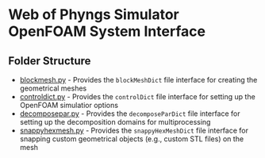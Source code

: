 # Web of Phyngs Simulator OpenFOAM System Interface

## Folder Structure

- [blockmesh.py](blockmesh.py) - Provides the `blockMeshDict` file interface for creating the geometrical meshes
- [controldict.py](controldict.py) - Provides the `controlDict` file interface for setting up the OpenFOAM simulatior options
- [decomposepar.py](decomposepar.py) - Provides the `decomposeParDict` file interface for setting up the decomposition domains for multiprocessing
- [snappyhexmesh.py](snappyhexmesh.py) - Provides the `snappyHexMeshDict` file interface for snapping custom geometrical objects (e.g., custom STL files) on the mesh
